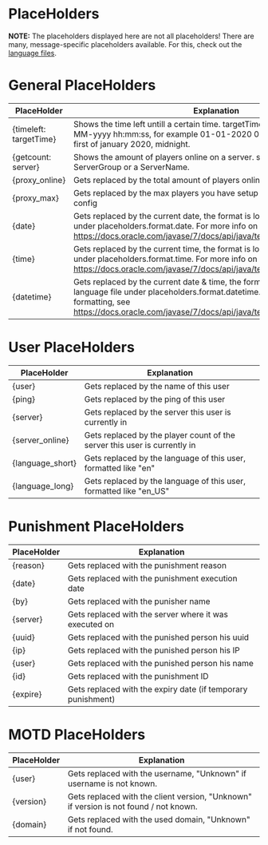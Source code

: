# PlaceHolders

**NOTE:** The placeholders displayed here are not all placeholders! There are many, message-specific placeholders available. For this, check out the [language files](https://github.com/dieterblancke/BungeeUtilisalsX/blob/master/bungee/src/main/resources/languages/).

# General PlaceHolders
| PlaceHolder | Explanation |
| --- | --- |
| {timeleft: targetTime} | Shows the time left untill a certain time. targetTime must be of format dd-MM-yyyy hh:mm:ss, for example 01-01-2020 00:00:00, which would be first of january 2020, midnight. |
| {getcount: server} | Shows the amount of players online on a server. server can be both a ServerGroup or a ServerName. |
| {proxy_online} | Gets replaced by the total amount of players online (redis is supported) |
| {proxy_max} | Gets replaced by the max players you have setup in your BungeeCord config |
| {date} | Gets replaced by the current date, the format is located in the language file under placeholders.format.date. For more info on date formatting, see https://docs.oracle.com/javase/7/docs/api/java/text/SimpleDateFormat.html |
| {time} | Gets replaced by the current time, the format is located in the language file under placeholders.format.time. For more info on date formatting, see https://docs.oracle.com/javase/7/docs/api/java/text/SimpleDateFormat.html |
| {datetime} | Gets replaced by the current date & time, the format is located in the language file under placeholders.format.datetime. For more info on date formatting, see https://docs.oracle.com/javase/7/docs/api/java/text/SimpleDateFormat.html |

# User PlaceHolders
| PlaceHolder | Explanation |
| --- | --- |
| {user} | Gets replaced by the name of this user |
| {ping} | Gets replaced by the ping of this user |
| {server} | Gets replaced by the server this user is currently in |
| {server_online} | Gets replaced by the player count of the server this user is currently in |
| {language_short} | Gets replaced by the language of this user, formatted like "en" |
| {language_long} | Gets replaced by the language of this user, formatted like "en_US" |

# Punishment PlaceHolders
| PlaceHolder | Explanation |
| --- | --- |
| {reason} | Gets replaced with the punishment reason |
| {date} | Gets replaced with the punishment execution date |
| {by} | Gets replaced with the punisher name |
| {server} | Gets replaced with the server where it was executed on |
| {uuid} | Gets replaced with the punished person his uuid |
| {ip} | Gets replaced with the punished person his IP |
| {user} | Gets replaced with the punished person his name |
| {id} | Gets replaced with the punishment ID |
| {expire} |Gets replaced with the expiry date (if temporary punishment) |

# MOTD PlaceHolders
| PlaceHolder | Explanation |
| --- | --- |
| {user} | Gets replaced with the username, "Unknown" if username is not known. |
| {version} | Gets replaced with the client version, "Unknown" if version is not found / not known. |
| {domain} | Gets replaced with the used domain, "Unknown" if not found. |